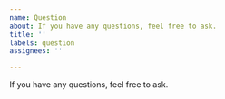 ```yaml
---
name: Question
about: If you have any questions, feel free to ask.
title: ''
labels: question
assignees: ''

---
```


If you have any questions, feel free to ask.
